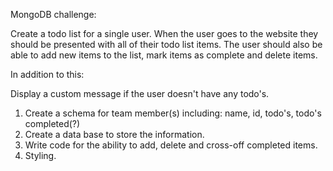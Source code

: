 MongoDB challenge: 

Create a todo list for a single user. 
When the user goes to the website they should be presented with all of their todo list items.
The user should also be able to add new items to the list, mark items as complete and delete items. 

In addition to this:

Display a custom message if the user doesn't have any todo's.


1. Create a schema for team member(s) including:
name, id, todo's, todo's completed(?) 
2. Create a data base to store the information.
3. Write code for the ability to add, delete and cross-off completed items. 
4. Styling.